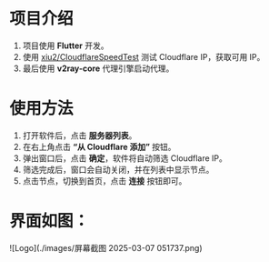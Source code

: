 # 项目介绍

1. 项目使用 **Flutter** 开发。
2. 使用 [xiu2/CloudflareSpeedTest](https://github.com/xiu2/CloudflareSpeedTest) 测试 Cloudflare IP，获取可用 IP。
3. 最后使用 **v2ray-core** 代理引擎启动代理。

# 使用方法

1. 打开软件后，点击 **服务器列表**。
2. 在右上角点击 **“从 Cloudflare 添加”** 按钮。
3. 弹出窗口后，点击 **确定**，软件将自动筛选 Cloudflare IP。
4. 筛选完成后，窗口会自动关闭，并在列表中显示节点。
5. 点击节点，切换到首页，点击 **连接** 按钮即可。

# 界面如图：
![Logo](./images/屏幕截图 2025-03-07 051737.png)

